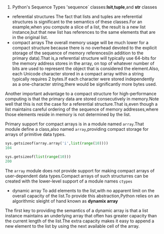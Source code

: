 1. Python's Sequence Types
'sequence` classes:**lsit**,**tuple**,and **str** classes
- referential structures
The fact that lists and tuples are referential structures is significant to the semantics of these classes.For an example,when you compute a slice of a list, the result is a new list instance,but that new list has references to the same elements that are in the original list.
- compact arrays
The overall memory usage will be much lower for a compact structure because there is no overhead devoted to the explicit storage of the sequence of memory references(in addition to the primary data).That is,a referential structure will typically use 64-bits for the memory address stores in the array, on top of whatever number of bits are used to represent the object that is considered the element.Also, each Unicode character stored in a compact array within a string typically requires 2 bytes.If each character were stored independently as a one-character string,there would be significantly more bytes used.

Another important advantage to a compact structure for high-performance computing is that the primary data are stored consecutively in memory.Note well that this is not the case for a referential structure.That is,even though a list maintains careful ordering of the sequence of memory addresses,where those elements reside in memory is not determined by the list.

Primary support for compact arrays is in a module named `array`.That module define a class,also named `array`,providing compact storage for arrays of primitive data types.

```python 
sys.getsizeof(array.array('i',list(range(10))))
104

sys.getsizeof(list(range(10)))
200
```
The `array` module does not provide support for making compact arrays of user-dependent data types.Compact arrays of such structurres can be created with the lower-level support of a module names `ctypes`
- dynamic array
To add elements to the list,with no apparent limit on the overall capacity of the list.To provide this abstraction,Python relies on an algorithmic sleight of hand known as **dynamix array**

The first key to providing the semantics of a dynamic array is that a list instance maintains an underlying array that often has greater capacity than the current length of the list.The extra capacity makes it easy to append a new element to the list by using the next available cell of the array.

